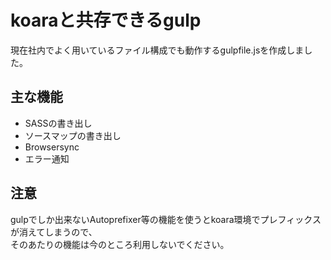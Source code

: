# koaraと共存できるgulp

現在社内でよく用いているファイル構成でも動作するgulpfile.jsを作成しました。

## 主な機能

- SASSの書き出し
- ソースマップの書き出し
- Browsersync
- エラー通知

## 注意
gulpでしか出来ないAutoprefixer等の機能を使うとkoara環境でプレフィックスが消えてしまうので、  
そのあたりの機能は今のところ利用しないでください。
